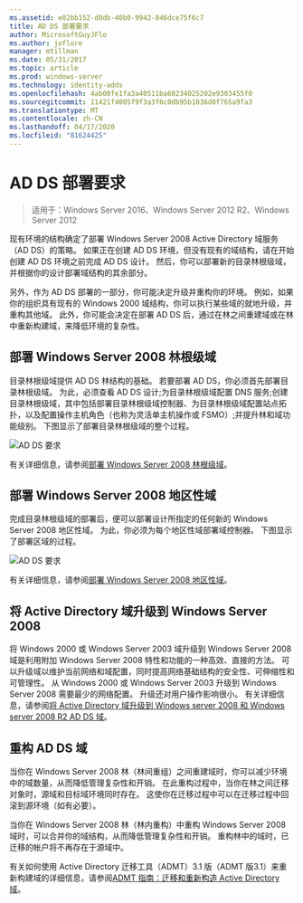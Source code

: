 ```yaml
---
ms.assetid: e02bb152-d0db-40b0-9942-846dce75f6c7
title: AD DS 部署要求
author: MicrosoftGuyJFlo
ms.author: joflore
manager: mtillman
ms.date: 05/31/2017
ms.topic: article
ms.prod: windows-server
ms.technology: identity-adds
ms.openlocfilehash: 4ab00fe1fa3a40511ba60234025202e9303455f0
ms.sourcegitcommit: 11421f4005f9f3a3f6c0db95b1836d0f765a9fa3
ms.translationtype: MT
ms.contentlocale: zh-CN
ms.lasthandoff: 04/17/2020
ms.locfileid: "81624425"
---
```

# <a name="ad-ds-deployment-requirements"></a>AD DS 部署要求

> 适用于：Windows Server 2016、Windows Server 2012 R2、Windows Server 2012

现有环境的结构确定了部署 Windows Server 2008 Active Directory 域服务（AD DS）的策略。 如果正在创建 AD DS 环境，但没有现有的域结构，请在开始创建 AD DS 环境之前完成 AD DS 设计。 然后，你可以部署新的目录林根级域，并根据你的设计部署域结构的其余部分。

另外，作为 AD DS 部署的一部分，你可能决定升级并重构你的环境。 例如，如果你的组织具有现有的 Windows 2000 域结构，你可以执行某些域的就地升级，并重构其他域。 此外，你可能会决定在部署 AD DS 后，通过在林之间重建域或在林中重新构建域，来降低环境的复杂性。

## <a name="deploying-a-windows-server-2008-forest-root-domain"></a>部署 Windows Server 2008 林根级域
目录林根级域提供 AD DS 林结构的基础。 若要部署 AD DS，你必须首先部署目录林根级域。 为此，必须查看 AD DS 设计;为目录林根级域配置 DNS 服务;创建目录林根级域，其中包括部署目录林根级域控制器、为目录林根级域配置站点拓扑，以及配置操作主机角色（也称为灵活单主机操作或 FSMO）;并提升林和域功能级别。 下图显示了部署目录林根级域的整个过程。

![AD DS 要求](media/AD-DS-Deployment-Requirements/033aad0b-25ff-4793-8825-88a6daa01a55.gif)

有关详细信息，请参阅[部署 Windows Server 2008 林根级域](https://docs.microsoft.com/previous-versions/windows/it-pro/windows-server-2008-R2-and-2008/cc731174(v=ws.10))。

## <a name="deploying-windows-server-2008-regional-domains"></a>部署 Windows Server 2008 地区性域
完成目录林根级域的部署后，便可以部署设计所指定的任何新的 Windows Server 2008 地区性域。 为此，你必须为每个地区性域部署域控制器。 下图显示了部署区域的过程。

![AD DS 要求](media/AD-DS-Deployment-Requirements/89a878c8-9a94-4180-ad43-ca75316a6318.gif)

有关详细信息，请参阅[部署 Windows Server 2008 地区性域](https://docs.microsoft.com/previous-versions/windows/it-pro/windows-server-2008-R2-and-2008/cc755118(v=ws.10))。

## <a name="upgrading-active-directory-domains-to-windows-server-2008"></a>将 Active Directory 域升级到 Windows Server 2008
将 Windows 2000 或 Windows Server 2003 域升级到 Windows Server 2008 域是利用附加 Windows Server 2008 特性和功能的一种高效、直接的方法。 可以升级域以维护当前网络和域配置，同时提高网络基础结构的安全性、可伸缩性和可管理性。 从 Windows 2000 或 Windows Server 2003 升级到 Windows Server 2008 需要最少的网络配置。 升级还对用户操作影响很小。 有关详细信息，请参阅[将 Active Directory 域升级到 Windows server 2008 和 Windows server 2008 R2 AD DS 域](https://docs.microsoft.com/previous-versions/windows/it-pro/windows-server-2008-R2-and-2008/cc731188(v=ws.10))。

## <a name="restructuring-ad-ds-domains"></a>重构 AD DS 域
当你在 Windows Server 2008 林（林间重组）之间重建域时，你可以减少环境中的域数量，从而降低管理复杂性和开销。 在此重构过程中，当你在林之间迁移对象时，源域和目标域环境同时存在。 这使你在迁移过程中可以在迁移过程中回滚到源环境（如有必要）。

当你在 Windows Server 2008 林（林内重构）中重构 Windows Server 2008 域时，可以合并你的域结构，从而降低管理复杂性和开销。 重构林中的域时，已迁移的帐户将不再存在于源域中。

有关如何使用 Active Directory 迁移工具（ADMT）3.1 版（ADMT 版3.1）来重新构建域的详细信息，请参阅[ADMT 指南：迁移和重新构造 Active Directory 域](https://docs.microsoft.com/previous-versions/windows/it-pro/windows-server-2008-R2-and-2008/cc974332(v=ws.10))。
